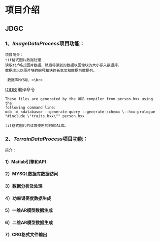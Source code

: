 项目介绍
=============================================================
## JDGC

### 1、*ImageDataProcess*项目功能：
    项目简介：
    tif格式图片数据处理
    读取tif格式图片数据，然后将读到的数据以图像块的大小存入数据库，
    数据库以以图片块的编号和块的长宽度和数据为数据列。
     
     数据库MYSQL <\br>
[[ODB](https://www.codesynthesis.com/products/odb/download.xhtml)]编译命令

    These files are generated by the ODB compiler from person.hxx using the
    following command line:
    odb -d <database> --generate-query --generate-schema \--hxx-prologue "#include \"traits.hxx\"" person.hxx
    
    tif格式图片的读取使用的时GDAL库。



### 2、*TerrainDataProcess*项目功能：
    简介：
    
    
#### 1）Matlab引擎和API

#### 2）MYSQL数据库数据访问

#### 3）数据分析及处理

#### 4）功率谱密度数据生成

#### 5）一维AR模型数据生成

#### 6）二维AR模型数据生成

#### 7）CRG格式文件输出
